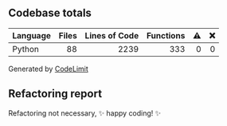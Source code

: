 ## Codebase totals
| **Language** | **Files** | **Lines of Code** | **Functions** | ⚠ | ❌ |
| --- | ---: | ---: | ---: | ---: | ---: |
| Python | 88 | 2239 | 333 | 0 | 0 |

Generated by [CodeLimit](https://getcodelimit.github.io)

## Refactoring report
Refactoring not necessary, ✨ happy coding! ✨
